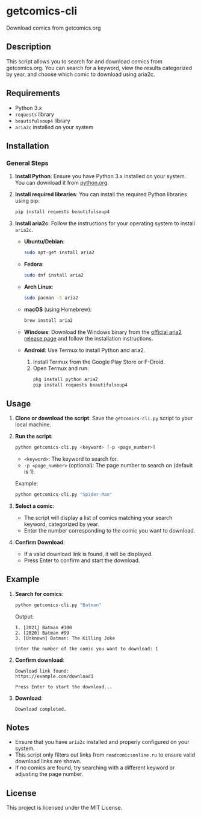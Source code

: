 # getcomics-cli
Download comics from getcomics.org

## Description
This script allows you to search for and download comics from getcomics.org. You can search for a keyword, view the results categorized by year, and choose which comic to download using aria2c.

## Requirements
- Python 3.x
- `requests` library
- `beautifulsoup4` library
- `aria2c` installed on your system

## Installation
### General Steps
1. **Install Python**: Ensure you have Python 3.x installed on your system. You can download it from [python.org](https://www.python.org/).

2. **Install required libraries**: You can install the required Python libraries using pip:
    ```sh
    pip install requests beautifulsoup4
    ```

3. **Install aria2c**: Follow the instructions for your operating system to install `aria2c`.

    - **Ubuntu/Debian**:
        ```sh
        sudo apt-get install aria2
        ```

    - **Fedora**:
        ```sh
        sudo dnf install aria2
        ```

    - **Arch Linux**:
        ```sh
        sudo pacman -S aria2
        ```

    - **macOS** (using Homebrew):
        ```sh
        brew install aria2
        ```

    - **Windows**: Download the Windows binary from the [official aria2 release page](https://github.com/aria2/aria2/releases) and follow the installation instructions.

    - **Android**: Use Termux to install Python and aria2.
        1. Install Termux from the Google Play Store or F-Droid.
        2. Open Termux and run:
            ```sh
            pkg install python aria2
            pip install requests beautifulsoup4
            ```

## Usage
1. **Clone or download the script**: Save the `getcomics-cli.py` script to your local machine.

2. **Run the script**:
    ```sh
    python getcomics-cli.py <keyword> [-p <page_number>]
    ```

    - `<keyword>`: The keyword to search for.
    - `-p <page_number>` (optional): The page number to search on (default is 1).

    Example:
    ```sh
    python getcomics-cli.py "Spider-Man"
    ```

3. **Select a comic**:
    - The script will display a list of comics matching your search keyword, categorized by year.
    - Enter the number corresponding to the comic you want to download.

4. **Confirm Download**:
    - If a valid download link is found, it will be displayed.
    - Press Enter to confirm and start the download.

## Example
1. **Search for comics**:
    ```sh
    python getcomics-cli.py "Batman"
    ```

    Output:
    ```
    1. [2021] Batman #100
    2. [2020] Batman #99
    3. [Unknown] Batman: The Killing Joke

    Enter the number of the comic you want to download: 1
    ```

2. **Confirm download**:
    ```
    Download link found:
    https://example.com/download1

    Press Enter to start the download...
    ```

3. **Download**:
    ```
    Download completed.
    ```

## Notes
- Ensure that you have `aria2c` installed and properly configured on your system.
- This script only filters out links from `readcomicsonline.ru` to ensure valid download links are shown.
- If no comics are found, try searching with a different keyword or adjusting the page number.

## License
This project is licensed under the MIT License.
